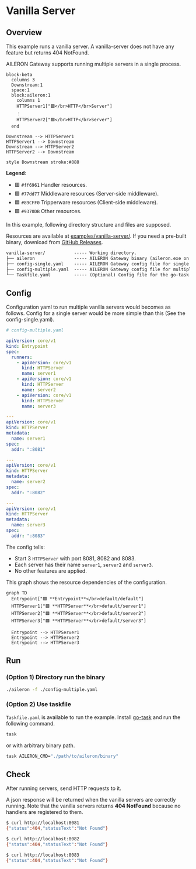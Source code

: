 # Vanilla Server

## Overview

This example runs a vanilla server.
A vanilla-server does not have any feature but returns 404 NotFound.

AILERON Gateway supports running multiple servers in a single process.

```mermaid
block-beta
  columns 3
  Downstream:1
  space:1
  block:aileron:1
    columns 1
    HTTPServer1["🟪</br>HTTP</br>Server"]
    ︙
    HTTPServer2["🟪</br>HTTP</br>Server"]
  end

Downstream --> HTTPServer1
HTTPServer1 --> Downstream
Downstream --> HTTPServer2
HTTPServer2 --> Downstream

style Downstream stroke:#888
```

**Legend**:

- 🟥 `#ff6961` Handler resources.
- 🟩 `#77dd77` Middleware resources (Server-side middleware).
- 🟦 `#89CFF0` Tripperware resources (Client-side middleware).
- 🟪 `#9370DB` Other resources.

In this example, following directory structure and files are supposed.

Resources are available at [examples/vanilla-server/](https://github.com/aileron-gateway/aileron-gateway/tree/main/examples/vanilla-server).
If you need a pre-built binary, download from [GitHub Releases](https://github.com/aileron-gateway/aileron-gateway/releases).

```txt
vanilla-server/           ----- Working directory.
├── aileron               ----- AILERON Gateway binary (aileron.exe on windows).
├── config-single.yaml    ----- AILERON Gateway config file for single server.
├── config-multiple.yaml  ----- AILERON Gateway config file for multiple servers.
└── Taskfile.yaml         ----- (Optional) Config file for the go-task.
```

## Config

Configuration yaml to run multiple vanilla servers would becomes as follows.
Config for a single server would be more simple than this (See the config-single.yaml).

```yaml
# config-multiple.yaml

apiVersion: core/v1
kind: Entrypoint
spec:
  runners:
    - apiVersion: core/v1
      kind: HTTPServer
      name: server1
    - apiVersion: core/v1
      kind: HTTPServer
      name: server2
    - apiVersion: core/v1
      kind: HTTPServer
      name: server3

---
apiVersion: core/v1
kind: HTTPServer
metadata:
  name: server1
spec:
  addr: ":8081"

---
apiVersion: core/v1
kind: HTTPServer
metadata:
  name: server2
spec:
  addr: ":8082"

---
apiVersion: core/v1
kind: HTTPServer
metadata:
  name: server3
spec:
  addr: ":8083"
```

The config tells:

- Start 3 `HTTPServer` with port 8081, 8082 and 8083.
- Each server has their name `server1`, `server2` and `server3`.
- No other features are applied.

This graph shows the resource dependencies of the configuration.

```mermaid
graph TD
  Entrypoint["🟪 **Entrypoint**</br>default/default"]
  HTTPServer1["🟪 **HTTPServer**</br>default/server1"]
  HTTPServer2["🟪 **HTTPServer**</br>default/server2"]
  HTTPServer3["🟪 **HTTPServer**</br>default/server3"]

  Entrypoint --> HTTPServer1
  Entrypoint --> HTTPServer2
  Entrypoint --> HTTPServer3
```

## Run

### (Option 1) Directory run the binary

```bash
./aileron -f ./config-multiple.yaml
```

### (Option 2) Use taskfile

`Taskfile.yaml` is available to run the example.
Install [go-task](https://taskfile.dev/) and run the following command.

```bash
task
```

or with arbitrary binary path.

```bash
task AILERON_CMD="./path/to/aileron/binary"
```

## Check

After running servers, send HTTP requests to it.

A json response will be returned when the vanilla servers are correctly running.
Note that the vanilla servers returns **404 NotFound** because no handlers are registered to them.

```bash
$ curl http://localhost:8081
{"status":404,"statusText":"Not Found"}
```

```bash
$ curl http://localhost:8082
{"status":404,"statusText":"Not Found"}
```

```bash
$ curl http://localhost:8083
{"status":404,"statusText":"Not Found"}
```
